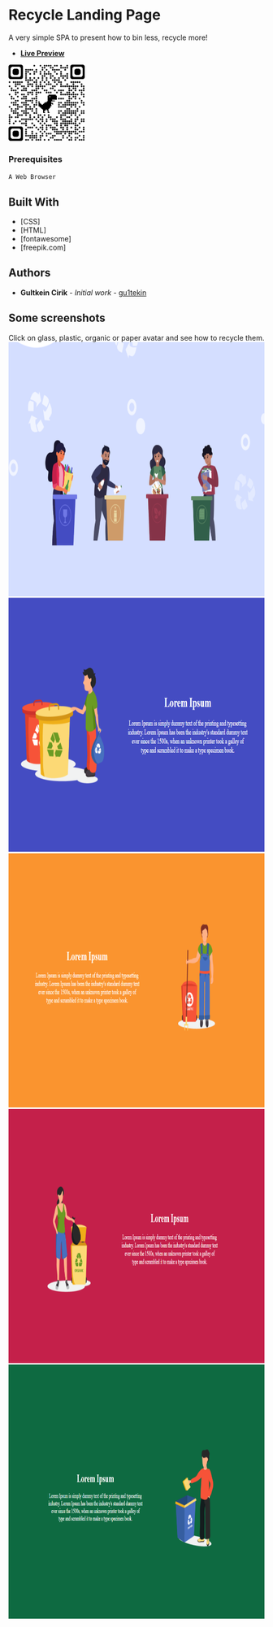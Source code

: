 # Recycle Landing Page

A very simple SPA to present how to bin less, recycle more!

* **[Live Preview](https://gu1tekin.com/recyle-landing-page/?target=_blank)**
<img src="images/qrcode_gu1tekin.com.png" width="150px" height="150px">

### Prerequisites

```
A Web Browser 
```

## Built With

* [CSS]
* [HTML]
* [fontawesome]
* [freepik.com]

## Authors

* **Gultkein Cirik** - *Initial work* - [gu1tekin](https://github.com/gu1tekin)

## Some screenshots

Click on glass, plastic, organic or paper avatar and see how to recycle them.
<img src="images/readme1.png" width="800px" height="500px">
<img src="images/readme2.png" width="800px" height="500px">
<img src="images/readme3.png" width="800px" height="500px">
<img src="images/readme4.png" width="800px" height="500px">
<img src="images/readme5.png" width="800px" height="500px">
